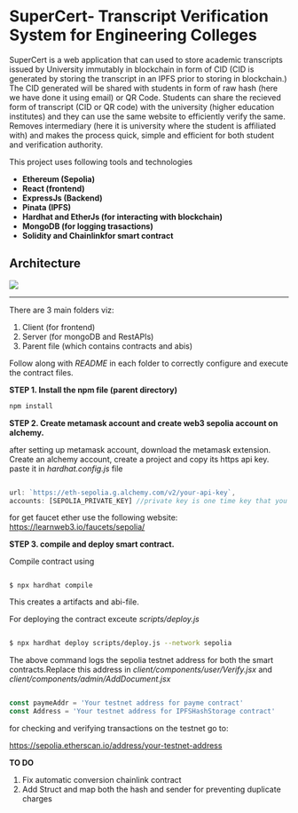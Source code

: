 # SuperCert- Transcript Verification System for Engineering Colleges

SuperCert is a web application that can used to store academic transcripts issued by University immutably in blockchain in form of CID (CID is generated by storing the transcript in an IPFS prior to storing in blockchain.) The CID generated will be shared with students in form of raw hash (here we have done it using email) or QR Code. 
Students can share the recieved form of transcript (CID or QR code) with the university (higher education institutes) and they can use the same website to efficiently verify the same. 
Removes intermediary (here it is university where the student is affiliated with) and makes the process quick, simple and efficient for both student and verification authority.

This project uses following tools and technologies
- **Ethereum (Sepolia)**
- **React (frontend)**
- **ExpressJs (Backend)**
- **Pinata (IPFS)**
- **Hardhat and EtherJs (for interacting with blockchain)**
- **MongoDB (for logging trasactions)**
- **Solidity and Chainlinkfor smart contract**

## Architecture 

<img src="https://github.com/midnight-mira/SuperCert--Transcript-Verification-System-for-Engineering-Colleges-using-Blockchain/blob/main/img/architecture.png" align="center">

___________________
There are 3 main folders viz:
1. Client (for frontend)
2. Server (for mongoDB and RestAPIs)
3. Parent file (which contains contracts and abis)

Follow along with _README_ in each folder to correctly configure and execute the contract files.

__STEP 1. Install the npm file (parent directory)__

   ```js
   npm install
   ```
__STEP 2. Create metamask account and create web3 sepolia account on alchemy.__

after setting up metamask account, download the metamask extension. Create an alchemy account, create a project and copy its https api key. paste it in _hardhat.config.js_ file

```js

url: `https://eth-sepolia.g.alchemy.com/v2/your-api-key`,
accounts: [SEPOLIA_PRIVATE_KEY] //private key is one time key that you can see only once when the project is created, be sure to store it somewhere safe.

```

for get faucet ether use the following website:
https://learnweb3.io/faucets/sepolia/

__STEP 3. compile and deploy smart contract.__

Compile contract using

```shell

$ npx hardhat compile

```
This creates a artifacts and abi-file.

For deploying the contract exceute _scripts/deploy.js_

```bash

$ npx hardhat deploy scripts/deploy.js --network sepolia

```
The above command logs the sepolia testnet address for both the smart contracts.Replace this address in _client/components/user/Verify.jsx_ and _client/components/admin/AddDocument.jsx_

```js

const paymeAddr = 'Your testnet address for payme contract'
const Address = 'Your testnet address for IPFSHashStorage contract'

```
for checking and verifying transactions on the testnet go to:

https://sepolia.etherscan.io/address/your-testnet-address

**TO DO**
1. Fix automatic conversion chainlink contract
2. Add Struct and map both the hash and sender for preventing duplicate charges





